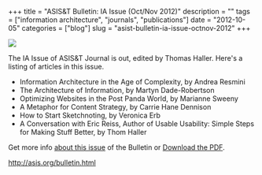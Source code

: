 +++
title = "ASIS&T Bulletin: IA Issue (Oct/Nov 2012)"
description = ""
tags = ["information architecture", "journals", "publications"]
date = "2012-10-05"
categories = ["blog"]
slug = "asist-bulletin-ia-issue-octnov-2012"
+++



  <div class="notebook-screenshot"><a href="http://asis.org/bulletin.html"><img src="//media.konigi.com/bluga/wt506f23c48274c_large.jpg"/></a></div><p>The IA Issue of ASIS&amp;T Journal is out, edited by Thomas Haller. Here's a listing of articles in this issue. </p>
<ul>
<li>Information Architecture in the Age of Complexity, by Andrea Resmini</li>
<li>The Architecture of Information, by Martyn Dade-Robertson</li>
<li>Optimizing Websites in the Post Panda World, by Marianne Sweeny</li>
<li>A Metaphor for Content Strategy, by Carrie Hane Dennison</li>
<li>How to Start Sketchnoting, by Veronica Erb</li>
<li>A Conversation with Eric Reiss, Author of  Usable Usability:  Simple Steps for Making Stuff Better, by Thom Haller</li>
</ul>
<p>Get more info <a href="http://asis.org/bulletin.html">about this issue</a> of the Bulletin or <a href="http://asis.org/Bulletin/Oct-12/Bulletin_OctNov12_Final.pdf">Download the PDF</a>.</p>
    
  <a href="http://asis.org/bulletin.html">http://asis.org/bulletin.html</a>
